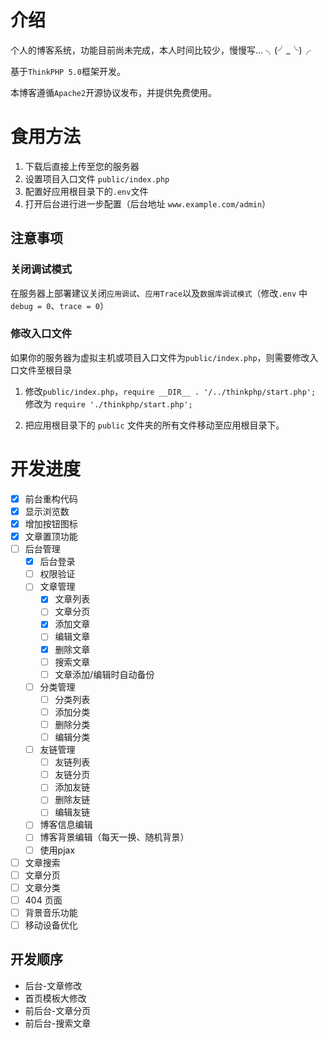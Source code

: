 # 介绍
个人的博客系统，功能目前尚未完成，本人时间比较少，慢慢写... ╮(╯_╰)╭

基于`ThinkPHP 5.0`框架开发。

本博客遵循`Apache2`开源协议发布，并提供免费使用。

# 食用方法
1. 下载后直接上传至您的服务器
2. 设置项目入口文件 `public/index.php`
3. 配置好应用根目录下的`.env`文件
4. 打开后台进行进一步配置（后台地址 `www.example.com/admin`）

## 注意事项
### 关闭调试模式

在服务器上部署建议关闭`应用调试`、`应用Trace`以及`数据库调试模式`（修改`.env` 中 `debug = 0`、`trace = 0`）

### 修改入口文件

如果你的服务器为虚拟主机或项目入口文件为`public/index.php`，则需要修改入口文件至根目录

1. 修改`public/index.php`，`require __DIR__ . '/../thinkphp/start.php';` 修改为 `require './thinkphp/start.php';`

2. 把应用根目录下的 `public` 文件夹的所有文件移动至应用根目录下。 

# 开发进度
- [x] 前台重构代码
- [x] 显示浏览数
- [x] 增加按钮图标
- [x] 文章置顶功能
- [ ] 后台管理
	- [x] 后台登录
	- [ ] 权限验证
	- [ ] 文章管理
		- [x] 文章列表
		- [ ] 文章分页
		- [x] 添加文章
		- [ ] 编辑文章
		- [x] 删除文章
		- [ ] 搜索文章
		- [ ] 文章添加/编辑时自动备份
	- [ ] 分类管理
		- [ ] 分类列表
		- [ ] 添加分类
		- [ ] 删除分类
		- [ ] 编辑分类
	- [ ] 友链管理
		- [ ] 友链列表
		- [ ] 友链分页
		- [ ] 添加友链
		- [ ] 删除友链
		- [ ] 编辑友链
	- [ ] 博客信息编辑
	- [ ] 博客背景编辑（每天一换、随机背景）
	- [ ] 使用pjax
- [ ] 文章搜索
- [ ] 文章分页
- [ ] 文章分类
- [ ] 404 页面
- [ ] 背景音乐功能
- [ ] 移动设备优化

## 开发顺序
- 后台-文章修改
- 首页模板大修改
- 前后台-文章分页
- 前后台-搜索文章
